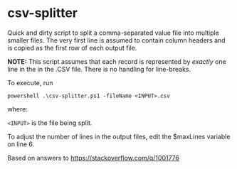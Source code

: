 # csv-splitter

Quick and dirty script to split a comma-separated value file into multiple smaller files. The very first line is assumed to
contain column headers and is copied as the first row of each output file.

**NOTE:** This script assumes that each record is represented by *exactly* one
line in the in the .CSV file. There is no handling for line-breaks.

To execute, run

	powershell .\csv-splitter.ps1 -fileName <INPUT>.csv 

where:

 `<INPUT>` is the file being split.

To adjust the number of lines in the output files, edit the $maxLines variable on line 6.


Based on answers to https://stackoverflow.com/q/1001776
